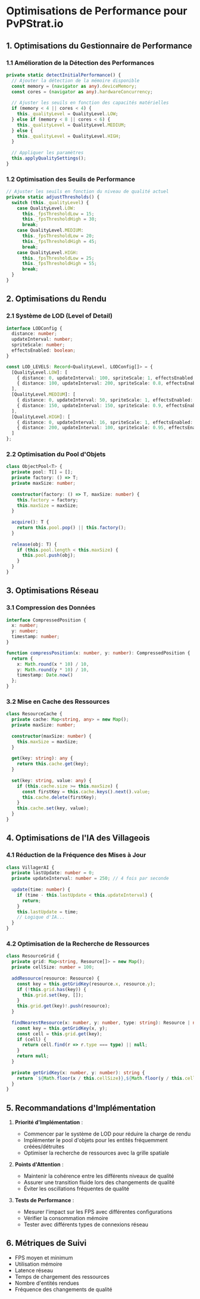 # Optimisations de Performance pour PvPStrat.io

## 1. Optimisations du Gestionnaire de Performance

### 1.1 Amélioration de la Détection des Performances
```typescript
private static detectInitialPerformance() {
  // Ajouter la détection de la mémoire disponible
  const memory = (navigator as any).deviceMemory;
  const cores = (navigator as any).hardwareConcurrency;
  
  // Ajuster les seuils en fonction des capacités matérielles
  if (memory < 4 || cores < 4) {
    this._qualityLevel = QualityLevel.LOW;
  } else if (memory < 8 || cores < 6) {
    this._qualityLevel = QualityLevel.MEDIUM;
  } else {
    this._qualityLevel = QualityLevel.HIGH;
  }
  
  // Appliquer les paramètres
  this.applyQualitySettings();
}
```

### 1.2 Optimisation des Seuils de Performance
```typescript
// Ajuster les seuils en fonction du niveau de qualité actuel
private static adjustThresholds() {
  switch (this._qualityLevel) {
    case QualityLevel.LOW:
      this._fpsThresholdLow = 15;
      this._fpsThresholdHigh = 30;
      break;
    case QualityLevel.MEDIUM:
      this._fpsThresholdLow = 20;
      this._fpsThresholdHigh = 45;
      break;
    case QualityLevel.HIGH:
      this._fpsThresholdLow = 25;
      this._fpsThresholdHigh = 55;
      break;
  }
}
```

## 2. Optimisations du Rendu

### 2.1 Système de LOD (Level of Detail)
```typescript
interface LODConfig {
  distance: number;
  updateInterval: number;
  spriteScale: number;
  effectsEnabled: boolean;
}

const LOD_LEVELS: Record<QualityLevel, LODConfig[]> = {
  [QualityLevel.LOW]: [
    { distance: 0, updateInterval: 100, spriteScale: 1, effectsEnabled: false },
    { distance: 100, updateInterval: 200, spriteScale: 0.8, effectsEnabled: false }
  ],
  [QualityLevel.MEDIUM]: [
    { distance: 0, updateInterval: 50, spriteScale: 1, effectsEnabled: true },
    { distance: 150, updateInterval: 150, spriteScale: 0.9, effectsEnabled: false }
  ],
  [QualityLevel.HIGH]: [
    { distance: 0, updateInterval: 16, spriteScale: 1, effectsEnabled: true },
    { distance: 200, updateInterval: 100, spriteScale: 0.95, effectsEnabled: true }
  ]
};
```

### 2.2 Optimisation du Pool d'Objets
```typescript
class ObjectPool<T> {
  private pool: T[] = [];
  private factory: () => T;
  private maxSize: number;
  
  constructor(factory: () => T, maxSize: number) {
    this.factory = factory;
    this.maxSize = maxSize;
  }
  
  acquire(): T {
    return this.pool.pop() || this.factory();
  }
  
  release(obj: T) {
    if (this.pool.length < this.maxSize) {
      this.pool.push(obj);
    }
  }
}
```

## 3. Optimisations Réseau

### 3.1 Compression des Données
```typescript
interface CompressedPosition {
  x: number;
  y: number;
  timestamp: number;
}

function compressPosition(x: number, y: number): CompressedPosition {
  return {
    x: Math.round(x * 10) / 10,
    y: Math.round(y * 10) / 10,
    timestamp: Date.now()
  };
}
```

### 3.2 Mise en Cache des Ressources
```typescript
class ResourceCache {
  private cache: Map<string, any> = new Map();
  private maxSize: number;
  
  constructor(maxSize: number) {
    this.maxSize = maxSize;
  }
  
  get(key: string): any {
    return this.cache.get(key);
  }
  
  set(key: string, value: any) {
    if (this.cache.size >= this.maxSize) {
      const firstKey = this.cache.keys().next().value;
      this.cache.delete(firstKey);
    }
    this.cache.set(key, value);
  }
}
```

## 4. Optimisations de l'IA des Villageois

### 4.1 Réduction de la Fréquence des Mises à Jour
```typescript
class VillagerAI {
  private lastUpdate: number = 0;
  private updateInterval: number = 250; // 4 fois par seconde
  
  update(time: number) {
    if (time - this.lastUpdate < this.updateInterval) {
      return;
    }
    this.lastUpdate = time;
    // Logique d'IA...
  }
}
```

### 4.2 Optimisation de la Recherche de Ressources
```typescript
class ResourceGrid {
  private grid: Map<string, Resource[]> = new Map();
  private cellSize: number = 100;
  
  addResource(resource: Resource) {
    const key = this.getGridKey(resource.x, resource.y);
    if (!this.grid.has(key)) {
      this.grid.set(key, []);
    }
    this.grid.get(key)!.push(resource);
  }
  
  findNearestResource(x: number, y: number, type: string): Resource | null {
    const key = this.getGridKey(x, y);
    const cell = this.grid.get(key);
    if (cell) {
      return cell.find(r => r.type === type) || null;
    }
    return null;
  }
  
  private getGridKey(x: number, y: number): string {
    return `${Math.floor(x / this.cellSize)},${Math.floor(y / this.cellSize)}`;
  }
}
```

## 5. Recommandations d'Implémentation

1. **Priorité d'Implémentation** :
   - Commencer par le système de LOD pour réduire la charge de rendu
   - Implémenter le pool d'objets pour les entités fréquemment créées/détruites
   - Optimiser la recherche de ressources avec la grille spatiale

2. **Points d'Attention** :
   - Maintenir la cohérence entre les différents niveaux de qualité
   - Assurer une transition fluide lors des changements de qualité
   - Éviter les oscillations fréquentes de qualité

3. **Tests de Performance** :
   - Mesurer l'impact sur les FPS avec différentes configurations
   - Vérifier la consommation mémoire
   - Tester avec différents types de connexions réseau

## 6. Métriques de Suivi

- FPS moyen et minimum
- Utilisation mémoire
- Latence réseau
- Temps de chargement des ressources
- Nombre d'entités rendues
- Fréquence des changements de qualité 